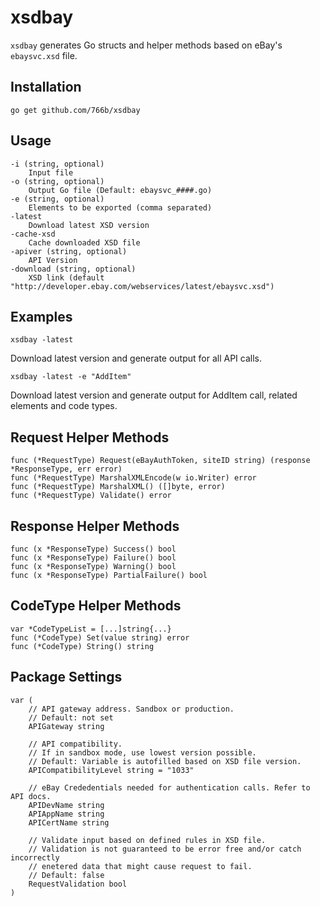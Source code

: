xsdbay
===
`xsdbay` generates Go structs and helper methods based on eBay's `ebaysvc.xsd` file.

Installation
---

    go get github.com/766b/xsdbay

Usage
---

    -i (string, optional)
        Input file
    -o (string, optional)
        Output Go file (Default: ebaysvc_####.go)
    -e (string, optional)
        Elements to be exported (comma separated)    
    -latest
        Download latest XSD version
    -cache-xsd
        Cache downloaded XSD file
    -apiver (string, optional)
        API Version
    -download (string, optional)
        XSD link (default "http://developer.ebay.com/webservices/latest/ebaysvc.xsd")    

Examples
---

    xsdbay -latest

Download latest version and generate output for all API calls.

    xsdbay -latest -e "AddItem"

Download latest version and generate output for AddItem call, related elements and code types.

Request Helper Methods
---
    func (*RequestType) Request(eBayAuthToken, siteID string) (response *ResponseType, err error)
    func (*RequestType) MarshalXMLEncode(w io.Writer) error
    func (*RequestType) MarshalXML() ([]byte, error)
    func (*RequestType) Validate() error

Response Helper Methods
---
    func (x *ResponseType) Success() bool
    func (x *ResponseType) Failure() bool
    func (x *ResponseType) Warning() bool
    func (x *ResponseType) PartialFailure() bool

CodeType Helper Methods
---
    var *CodeTypeList = [...]string{...}
    func (*CodeType) Set(value string) error
    func (*CodeType) String() string

Package Settings
---
    var (
        // API gateway address. Sandbox or production.
        // Default: not set
	    APIGateway string

        // API compatibility.
        // If in sandbox mode, use lowest version possible.
        // Default: Variable is autofilled based on XSD file version.
        APICompatibilityLevel string = "1033"

        // eBay Crededentials needed for authentication calls. Refer to API docs.
        APIDevName string
        APIAppName string
        APICertName string

        // Validate input based on defined rules in XSD file.
        // Validation is not guaranteed to be error free and/or catch incorrectly 
        // enetered data that might cause request to fail.
        // Default: false
        RequestValidation bool
    )